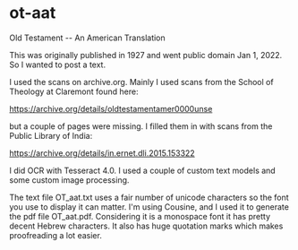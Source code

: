 # ot-aat
Old Testament -- An American Translation

This was originally published in 1927 and went public domain Jan 1, 2022. So I wanted to post a text.

I used the scans on archive.org. Mainly I used scans from the School of Theology at Claremont found here:

https://archive.org/details/oldtestamentamer0000unse

but a couple of pages were missing. I filled them in with scans from the Public Library of India:

https://archive.org/details/in.ernet.dli.2015.153322

I did OCR with Tesseract 4.0. I used a couple of custom text models and some custom image processing.

The text file OT_aat.txt uses a fair number of unicode characters so the font you use to display it can matter. I'm using Cousine, and I used it to generate the pdf file OT_aat.pdf. Considering it is a monospace font it has pretty decent Hebrew characters. It also has huge quotation marks which makes proofreading a lot easier.
